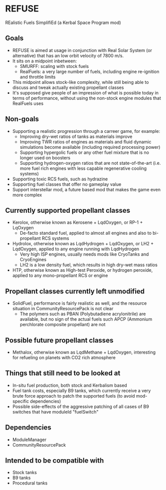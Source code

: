 # REFUSE
REalistic Fuels SimplifiEd (a Kerbal Space Program mod)

## Goals
* REFUSE is aimed at usage in conjunction with Real Solar System (or alternative) that has an low orbit velocity of 7800 m/s.
* It sits on a midpoint inbetween:
    * SMURFF: scaling with stock fuels
    * RealFuels: a very large number of fuels, including engine re-ignition and throttle limits
* This midpoint allows stock-like complexity, while still being able to discuss and tweak actually existing propellant classes
* It's supposed give people of an impression of what is possible today in terms of performance, without using the non-stock engine modules that RealFuels uses

## Non-goals
* Supporting a realistic progression through a carreer game, for example:
    * Improving dry-wet ratios of tanks as materials improve
    * Improving TWR ratios of engines as materials and fluid dynamic simulations become available (including required processing power)
    * Supporting hypergolic fuels or any other fuel mixture that is no longer used on boosters
    * Supporting hydrogen-oxygen ratios that are not state-of-the-art (i.e. more fuel rich engines with less capable regenerative cooling systems)
* Supporting toxic RCS fuels, such as hydrazine
* Supporting fuel classes that offer no gameplay value
* Support interstellar mod, a future based mod that makes the game even more complex

## Currently supported propellant classes
* Kerolox, otherwise known as Kerosene + LqdOxygen, or RP-1 + LqOxygen
    * De-facto standard fuel, applied to almost all engines and also to bi-propellant RCS systems
* Hydrolox, otherwise known as LqdHydrogen + LqdOxygen, or LH2 + LqdOxygen, applied to any engine running with LqdHydrogen
    * Very high ISP engines, usually needs mods like CryoTanks and CryoEngines
    * LH2 is a low density fuel, which results in high dry-wet mass ratios
* HTP, otherwise known as High-test Peroxide, or hydrogen peroxide, applied to any mono-propellant RCS or engine

## Propellant classes currently left unmodified
* SolidFuel, performance is fairly realistic as well, and the resource situation in CommunityResourcePack is not clear
    * The polymers such as PBAN (Polybutadiene acrylonitrile) are available, but no sign of the actual fuels such APCP (Ammonium perchlorate composite propellant) are not

## Possible future propellant classes
* Methalox, otherwise known as LqdMethane + LqdOxygen, interesting for refueling on planets with CO2 rich atmosphere

## Things that still need to be looked at
* In-situ fuel production, both stock and Kerbalism based
* Fuel tank costs, especially B9 tanks, which currently receive a very brute force approach to patch the supported fuels (to avoid mod-specific dependencies)
* Possible side-effects of the aggressive patching of all cases of B9 switches that have moduleId "fuelSwitch"

## Dependencies
* ModuleManager
* CommunityResourcePack

## Intended to be compatible with
* Stock tanks
* B9 tanks
* Procedural tanks